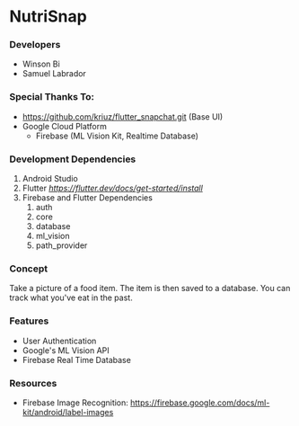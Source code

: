 # NutriSnap

### Developers
* Winson Bi
* Samuel Labrador  

### Special Thanks To:
* https://github.com/kriuz/flutter_snapchat.git (Base UI)
* Google Cloud Platform
    *  Firebase  (ML Vision Kit, Realtime Database)


### Development Dependencies

1. Android Studio 
2. Flutter _https://flutter.dev/docs/get-started/install_  
3. Firebase and Flutter Dependencies  
	1. auth
	2. core
	3. database
	4. ml_vision
	5. path_provider
	
### Concept
Take a picture of a food item. The item is then saved to a database. You can track what you've eat in the past. 

### Features
* User Authentication
* Google's ML Vision API
* Firebase Real Time Database

### Resources
* Firebase Image Recognition: https://firebase.google.com/docs/ml-kit/android/label-images
